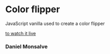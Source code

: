 # Color flipper

JavaScript vanilla used to create a color flipper

[to watch it live](https://daniel-monsalve-villegas.github.io/color-flipper/)

### Daniel Monsalve
